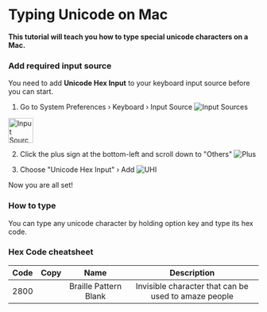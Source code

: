 # Typing Unicode on Mac
**This tutorial will teach you how to type special unicode characters on a Mac.**

### Add required input source
You need to add **Unicode Hex Input** to your keyboard input source before you can start.

1. Go to System Preferences › Keyboard › Input Source
![Input Sources](https://u.cubeupload.com/Johann/217Screenshot20201222at.png)
<img src="https://u.cubeupload.com/Johann/217Screenshot20201222at.png" alt="Input Source" width="50" height="50">

2. Click the plus sign at the bottom-left and scroll down to "Others"
![Plus](https://u.cubeupload.com/Johann/695Screenshot20201222at.png)

3. Choose "Unicode Hex Input" › Add
![UHI](https://u.cubeupload.com/Johann/fe5Screenshot20201222at.png)

Now you are all set!

### How to type
You can type any unicode character by holding option key and type its hex code.

### Hex Code cheatsheet
Code|Copy|Name|Description
:--:|:--:|:--:|:---------:
2800|⠀|Braille Pattern Blank|Invisible character that can be used to amaze people
